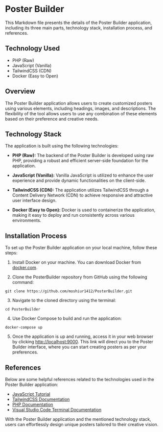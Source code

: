 # Poster Builder

This Markdown file presents the details of the Poster Builder application, including its three main parts, technology stack, installation process, and references.

## Technology Used

- PHP (Raw)
- JavaScript (Vanilla)
- TailwindCSS (CDN)
- Docker (Easy to Open)

## Overview

The Poster Builder application allows users to create customized posters using various elements, including headings, images, and descriptions. The flexibility of the tool allows users to use any combination of these elements based on their preference and creative needs.

## Technology Stack

The application is built using the following technologies:

- **PHP (Raw):** The backend of the Poster Builder is developed using raw PHP, providing a robust and efficient server-side foundation for the application.

- **JavaScript (Vanilla):** Vanilla JavaScript is utilized to enhance the user experience and provide dynamic functionalities on the client-side.

- **TailwindCSS (CDN):** The application utilizes TailwindCSS through a Content Delivery Network (CDN) to achieve responsive and attractive user interface design.

- **Docker (Easy to Open):** Docker is used to containerize the application, making it easy to deploy and run consistently across various environments.

## Installation Process

To set up the Poster Builder application on your local machine, follow these steps:

1. Install Docker on your machine. You can download Docker from [docker.com](https://www.docker.com).

2. Clone the PosterBuilder repository from GitHub using the following command:
```
git clone https://github.com/moshiur1412/PosterBuilder.git

```
3. Navigate to the cloned directory using the terminal:

```
cd PosterBuilder

```
4. Use Docker Compose to build and run the application:
```
docker-compose up

```
5. Once the application is up and running, access it in your web browser by clicking [http://localhost:9000](http://localhost:9000). This link will direct you to the Poster Builder interface, where you can start creating posters as per your preferences.

## References

Below are some helpful references related to the technologies used in the Poster Builder application:

- [JavaScript Tutorial](https://www.javascripttutorial.net)
- [TailwindCSS Documentation](https://tailwindcss.com/doc)
- [PHP Documentation](https://www.php.net/download-docs.php)
- [Visual Studio Code Terminal Documentation](https://code.visualstudio.com/docs/terminal)

With the Poster Builder application and the mentioned technology stack, users can effortlessly design unique posters tailored to their creative vision.


